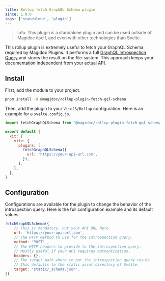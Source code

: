 ```yaml
---
title: Rollup fetch GraphQL Schema plugin
since: 1.0.0
tags: ['standalone', 'plugin']
---
```


> Info: This plugin is a standalone plugin and can be used outside of Magidoc itself, and even with other technologies than Svelte.

This rollup plugin is extremely useful to fetch your GraphQL Schema required by Magidoc Plugins. It performs a full [GraphQL Introspection Query](https://graphql.org/learn/introspection/) and stores the result on the file-system. This approach keeps your documentation independent from your actual API.

## Install

First, add the module to your project.

```bash
pnpm install -D @magidoc/rollup-plugin-fetch-gql-schema
```

Then, add the plugin to your `ViteJS/Rollup` configuration. Here is an example for a `svelte.config.js`.

```javascript
import fetchGraphQLSchema from '@magidoc/rollup-plugin-fetch-gql-schema'

export default {
  kit: {
    vite: {
      plugins: [
        fetchGraphQLSchema({
          url: 'https://your-api-url.com',
        }),
      ],
    },
  },
}
```

## Configuration

Configurations are available for the plugin to change the behavior of the introspection query. Here is the full configuration example and its default values.

```javascript
fetchGraphQLSchema({
    // This is mandatory. Put your API URL here.
    url: 'https://your-api-url.com',
    // The HTTP method to use for the introspection query.
    method: 'POST' ,
    // The HTTP headers to provide to the introspection query.
    // Mostly useful if your API requires authentication.
    headers: {},
    // The target path where to put the introspection query result.
    // This defaults to the static asset directory of Svelte.
    target: 'static/_schema.json',
})
```
